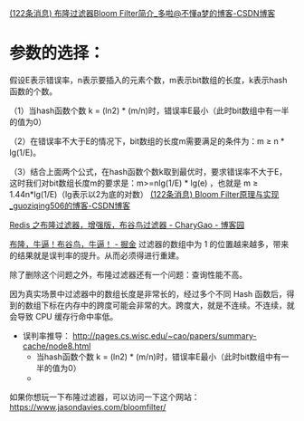 [(122条消息) 布隆过滤器Bloom Filter简介\_多啦@不懂a梦的博客-CSDN博客](https://blog.csdn.net/qq_55624813/article/details/121316520)
# 参数的选择：
假设E表示错误率，n表示要插入的元素个数，m表示bit数组的长度，k表示hash函数的个数。

（1）当hash函数个数 k = (ln2) \* (m/n)时，错误率E最小（此时bit数组中有一半的值为0）

（2）在错误率不大于E的情况下，bit数组的长度m需要满足的条件为：m ≥ n \* lg(1/E)。

（3）结合上面两个公式，在hash函数个数k取到最优时，要求错误率不大于E，这时我们对bit数组长度m的要求是：m>=nlg(1/E) \* lg(e) ，也就是 m ≥ 1.44n\*lg(1/E)（lg表示以2为底的对数）
[(122条消息) Bloom Filter原理与实现\_guoziqing506的博客-CSDN博客](https://blog.csdn.net/guoziqing506/article/details/52852515)


[Redis 之布隆过滤器，增强版，布谷鸟过滤器 - CharyGao - 博客园](https://www.cnblogs.com/Chary/p/15682276.html)

[布隆，牛逼！布谷鸟，牛逼！ - 掘金](https://juejin.cn/post/6924636027948630029#heading-1)
过滤器的数组中为 1 的位置越来越多，带来的结果就是误判率的提升。从而必须得进行重建。

除了删除这个问题之外，布隆过滤器还有一个问题：查询性能不高。

因为真实场景中过滤器中的数组长度是非常长的，经过多个不同 Hash 函数后，得到的数组下标在内存中的跨度可能会非常的大。跨度大，就是不连续。不连续，就会导致 CPU 缓存行命中率低。

- 误判率推导： http://pages.cs.wisc.edu/~cao/papers/summary-cache/node8.html
    - 当hash函数个数 k = (ln2) * (m/n)时，错误率E最小（此时bit数组中有一半的值为0）
    - 

如果你想玩一下布隆过滤器，可以访问一下这个网站：
https://www.jasondavies.com/bloomfilter/